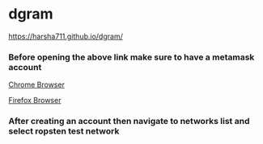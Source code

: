 # dgram
https://harsha711.github.io/dgram/

### Before opening the above link make sure to have a metamask account
[Chrome Browser](https://chrome.google.com/webstore/detail/metamask/nkbihfbeogaeaoehlefnkodbefgpgknn?hl=en)

[Firefox Browser](https://addons.mozilla.org/en-US/firefox/addon/ether-metamask/)

### After creating an account then navigate to networks list and select ropsten test network
